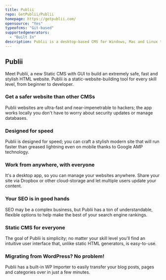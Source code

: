 ```yaml
---
title: Publii
repo: GetPublii/Publii
homepage: https://getpublii.com/
opensource: "Yes"
typeofcms: "Git-based"
supportedgenerators:
  - "Built In"
description: Publii is a desktop-based CMS for Windows, Mac and Linux that makes creating static websites fast and hassle-free, even for beginners.
---
```


## Publii

Meet Publii, a new Static CMS with GUI to build an extremely safe, fast and stylish HTML website. Publii is a static-website-building tool for every skill level, from beginner to developer.

### Get a safer website than other CMSs

Publii websites are ultra-fast and near-impenetrable to hackers; the app works locally you don't have to worry about security updates or manage databases.

### Designed for speed

Publii is designed for speed; you can craft a stylish modern site that will run faster than greased lightning even on mobile thanks to Google AMP technology.

### Work from anywhere, with everyone

It's a desktop app, so you can manage your websites anywhere. Share your site via Dropbox or other cloud-storage and let multiple users update your content.

### Your SEO is in good hands

SEO may be a complex business, but Publii has a ton of understandable, flexible options to help make the best of your search engine rankings.

### Static CMS for everyone

The goal of Publii is simplicity; no matter your skill level you'll find an intuitive user interface that, unlike static HTML generators, is easy-to-use.

### Migrating from WordPress? No problem!

Publii has a built-in WP Importer to easily transfer your blog posts, pages and categories over in just a few minutes.
